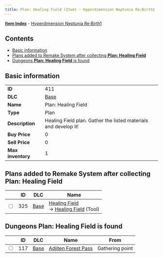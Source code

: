 ```yaml
---
title: Plan: Healing Field (Item) - Hyperdimension Neptunia Re;Birth1
---
```


[**Item Index**](/neptunia/rb1/item/index.html) - [Hyperdimension Neptunia Re;Birth1](/neptunia/rb1)

## Contents

- [Basic information](#basic-information)
- [Plans added to Remake System after collecting **Plan: Healing Field**](#plans-added-to-remake-system-after-collecting-plan-healing-field)
- [Dungeons **Plan: Healing Field** is found](#dungeons-plan-healing-field-is-found)
## Basic information

|   |   |
| -- | -- |
| **ID** | 411 |
| **DLC** | [Base](/neptunia/rb1/dlc/1-base.html) |
| **Name** | Plan: Healing Field |
| **Type** | Plan |
| **Description** | Healing Field plan. Gather the listed materials and develop it! |
| **Buy Price** | 0 |
| **Sell Price** | 0 |
| **Max inventory** | 1 |


## Plans added to Remake System after collecting **Plan: Healing Field**

|    | ID | DLC | Name |
| -- | -- | --- | ---- |
| <input type="checkbox" id="rb1-remake-1-325" class="trackbox" /> | 325 | [Base](/neptunia/rb1/dlc/1-base.html) | [Healing Field](/neptunia/rb1/remake/1-325-healing-field.html)<br /> → [Healing Field](/neptunia/rb1/item/1-12-healing-field.html) (Tool) |


## Dungeons **Plan: Healing Field** is found

|    | ID | DLC | Name | From |
| -- | -- | --- | ---- | ---- |
| <input type="checkbox" id="rb1-dungeon-1-117" class="trackbox" /> | 117 | [Base](/neptunia/rb1/dlc/1-base.html) | [Adjiten Forest Pass](/neptunia/rb1/dungeon/1-117-adjiten-forest-pass.html) | Gathering point |
